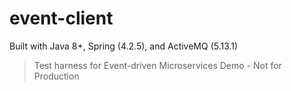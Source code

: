 event-client
=======================

Built with Java 8+, Spring (4.2.5), and ActiveMQ (5.13.1)

>Test harness for Event-driven Microservices Demo - Not for Production